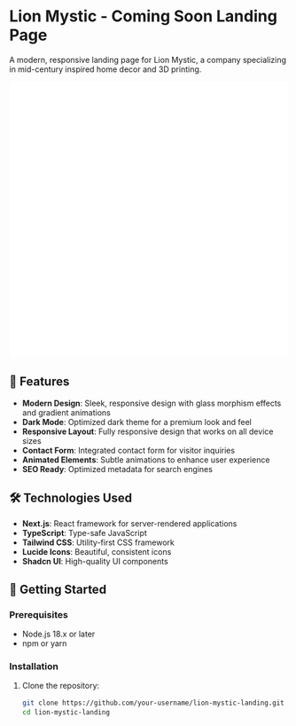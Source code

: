 # Lion Mystic - Coming Soon Landing Page

A modern, responsive landing page for Lion Mystic, a company specializing in mid-century inspired home decor and 3D printing.

![Lion Mystic Designs](public/images/LMLogo2025-Wht.png)

## 🌟 Features

- **Modern Design**: Sleek, responsive design with glass morphism effects and gradient animations
- **Dark Mode**: Optimized dark theme for a premium look and feel
- **Responsive Layout**: Fully responsive design that works on all device sizes
- **Contact Form**: Integrated contact form for visitor inquiries
- **Animated Elements**: Subtle animations to enhance user experience
- **SEO Ready**: Optimized metadata for search engines

## 🛠️ Technologies Used

- **Next.js**: React framework for server-rendered applications
- **TypeScript**: Type-safe JavaScript
- **Tailwind CSS**: Utility-first CSS framework
- **Lucide Icons**: Beautiful, consistent icons
- **Shadcn UI**: High-quality UI components

## 🚀 Getting Started

### Prerequisites

- Node.js 18.x or later
- npm or yarn

### Installation

1. Clone the repository:
   ```bash
   git clone https://github.com/your-username/lion-mystic-landing.git
   cd lion-mystic-landing
